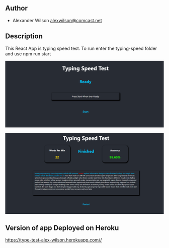 
## Author

* Alexander Wilson alexwilson@comcast.net

## Description
This React App is typing speed test. To run enter the typing-speed folder and use 
npm run start



![alt text](https://github.com/awilson02/typingSpeed/blob/master/images/home.PNG)


![alt text](https://github.com/awilson02/typingSpeed/blob/master/images/results.PNG)
## Version of app Deployed on Heroku
https://type-test-alex-wilson.herokuapp.com// 
